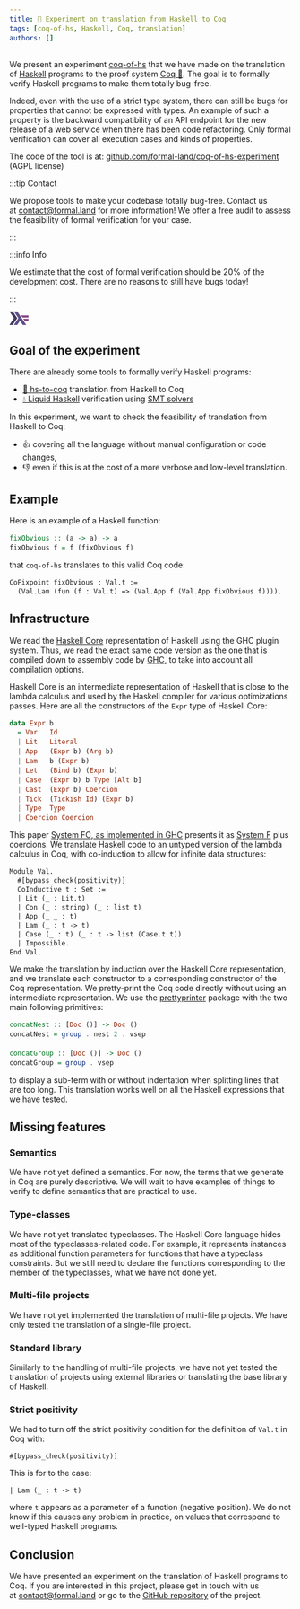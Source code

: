 ```yaml
---
title: 🧮 Experiment on translation from Haskell to Coq
tags: [coq-of-hs, Haskell, Coq, translation]
authors: []
---
```


We present an experiment [coq-of-hs](https://github.com/formal-land/coq-of-hs-experiment) that we have made on the translation of [Haskell](https://www.haskell.org/) programs to the proof system [Coq&nbsp;🐓](https://coq.inria.fr/). The goal is to formally verify Haskell programs to make them totally bug-free.

Indeed, even with the use of a strict type system, there can still be bugs for properties that cannot be expressed with types. An example of such a property is the backward compatibility of an API endpoint for the new release of a web service when there has been code refactoring. Only formal verification can cover all execution cases and kinds of properties.

The code of the tool is at: [github.com/formal-land/coq-of-hs-experiment](https://github.com/formal-land/coq-of-hs-experiment) (AGPL license)

<!-- truncate -->

:::tip Contact

We propose tools to make your codebase totally bug-free. Contact us at&nbsp;[&#099;&#111;&#110;&#116;&#097;&#099;&#116;&#064;formal&#046;&#108;&#097;&#110;&#100;](mailto:contact@formal.land) for more information! We offer a free audit to assess the feasibility of formal verification for your case.

:::

:::info Info

We estimate that the cost of formal verification should be 20% of the development cost. There are no reasons to still have bugs today!

:::

![Haskell Logo](2024-02-14/haskell_logo.svg)

## Goal of the experiment

There are already some tools to formally verify Haskell programs:

- [🐓 hs-to-coq](https://github.com/plclub/hs-to-coq) translation from Haskell to Coq
- [💧 Liquid Haskell](https://en.wikipedia.org/wiki/Liquid_Haskell) verification using [SMT solvers](https://en.wikipedia.org/wiki/Satisfiability_modulo_theories)

In this experiment, we want to check the feasibility of translation from Haskell to Coq:

- 👍 covering all the language without manual configuration or code changes,
- 👎 even if this is at the cost of a more verbose and low-level translation.

## Example

Here is an example of a Haskell function:

```haskell
fixObvious :: (a -> a) -> a
fixObvious f = f (fixObvious f)
```

that `coq-of-hs` translates to this valid Coq code:

```coq
CoFixpoint fixObvious : Val.t :=
  (Val.Lam (fun (f : Val.t) => (Val.App f (Val.App fixObvious f)))).
```

## Infrastructure

We read the [Haskell Core](https://serokell.io/blog/haskell-to-core) representation of Haskell using the GHC plugin system. Thus, we read the exact same code version as the one that is compiled down to assembly code by [GHC](https://www.haskell.org/ghc/), to take into account all compilation options.

Haskell Core is an intermediate representation of Haskell that is close to the lambda calculus and used by the Haskell compiler for various optimizations passes. Here are all the constructors of the&nbsp;`Expr` type of Haskell Core:

```haskell
data Expr b
  = Var   Id
  | Lit   Literal
  | App   (Expr b) (Arg b)
  | Lam   b (Expr b)
  | Let   (Bind b) (Expr b)
  | Case  (Expr b) b Type [Alt b]
  | Cast  (Expr b) Coercion
  | Tick  (Tickish Id) (Expr b)
  | Type  Type
  | Coercion Coercion
```

This paper [System FC, as implemented in GHC](https://repository.brynmawr.edu/cgi/viewcontent.cgi?article=1015&context=compsci_pubs) presents it as [System F](https://en.wikipedia.org/wiki/System_F) plus coercions. We translate Haskell code to an untyped version of the lambda calculus in Coq, with co-induction to allow for infinite data structures:

```coq
Module Val.
  #[bypass_check(positivity)]
  CoInductive t : Set :=
  | Lit (_ : Lit.t)
  | Con (_ : string) (_ : list t)
  | App (_ _ : t)
  | Lam (_ : t -> t)
  | Case (_ : t) (_ : t -> list (Case.t t))
  | Impossible.
End Val.
```

We make the translation by induction over the Haskell Core representation, and we translate each constructor to a corresponding constructor of the Coq representation. We pretty-print the Coq code directly without using an intermediate representation. We use the [prettyprinter](https://github.com/quchen/prettyprinter) package with the two main following primitives:

```haskell
concatNest :: [Doc ()] -> Doc ()
concatNest = group . nest 2 . vsep

concatGroup :: [Doc ()] -> Doc ()
concatGroup = group . vsep
```

to display a sub-term with or without indentation when splitting lines that are too long. This translation works well on all the Haskell expressions that we have tested.

## Missing features

### Semantics

We have not yet defined a semantics. For now, the terms that we generate in Coq are purely descriptive. We will wait to have examples of things to verify to define semantics that are practical to use.

### Type-classes

We have not yet translated typeclasses. The Haskell Core language hides most of the typeclasses-related code. For example, it represents instances as additional function parameters for functions that have a typeclass constraints. But we still need to declare the functions corresponding to the member of the typeclasses, what we have not done yet.

### Multi-file projects

We have not yet implemented the translation of multi-file projects. We have only tested the translation of a single-file project.

### Standard library

Similarly to the handling of multi-file projects, we have not yet tested the translation of projects using external libraries or translating the base library of Haskell.

### Strict positivity

We had to turn off the strict positivity condition for the definition of&nbsp;`Val.t` in Coq with:

```coq
#[bypass_check(positivity)]
```

This is for to the case:

```coq
| Lam (_ : t -> t)
```

where&nbsp;`t` appears as a parameter of a function (negative position). We do not know if this causes any problem in practice, on values that correspond to well-typed Haskell programs.

## Conclusion

We have presented an experiment on the translation of Haskell programs to Coq. If you are interested in this project, please get in touch with us at&nbsp;[&#099;&#111;&#110;&#116;&#097;&#099;&#116;&#064;formal&#046;&#108;&#097;&#110;&#100;](mailto:contact@formal.land) or go to the [GitHub repository](https://github.com/formal-land/coq-of-hs-experiment) of the project.
